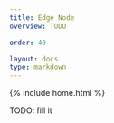 ```yaml
---
title: Edge Node
overview: TODO

order: 40

layout: docs
type: markdown
---
```

{% include home.html %}

TODO: fill it
